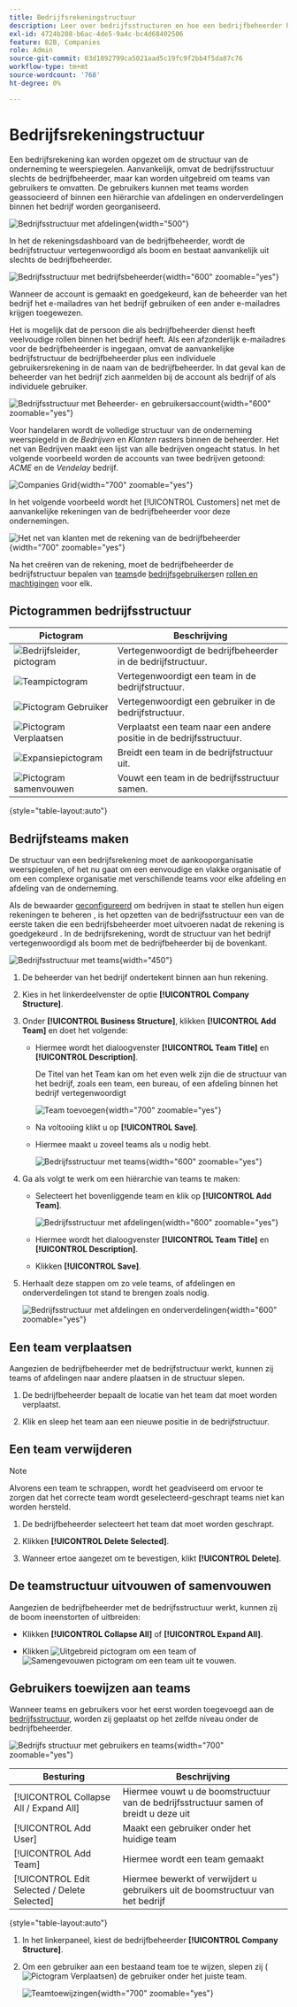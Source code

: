 ```yaml
---
title: Bedrijfsrekeningstructuur
description: Leer over bedrijfsstructuren en hoe een bedrijfbeheerder het kan bepalen om hun bedrijfswerkschema's en beleid te steunen.
exl-id: 4724b208-b6ac-4de5-9a4c-bc4d68402506
feature: B2B, Companies
role: Admin
source-git-commit: 03d1892799ca5021aad5c19fc9f2bb4f5da87c76
workflow-type: tm+mt
source-wordcount: '768'
ht-degree: 0%

---
```


# Bedrijfsrekeningstructuur

Een bedrijfsrekening kan worden opgezet om de structuur van de onderneming te weerspiegelen. Aanvankelijk, omvat de bedrijfsstructuur slechts de bedrijfbeheerder, maar kan worden uitgebreid om teams van gebruikers te omvatten. De gebruikers kunnen met teams worden geassocieerd of binnen een hiërarchie van afdelingen en onderverdelingen binnen het bedrijf worden georganiseerd.

![Bedrijfsstructuur met afdelingen](./assets/company-structure-diagram.svg){width="500"}

In het de rekeningsdashboard van de bedrijfbeheerder, wordt de bedrijfstructuur vertegenwoordigd als boom en bestaat aanvankelijk uit slechts de bedrijfbeheerder.

![Bedrijfsstructuur met bedrijfsbeheerder](./assets/company-structure-tree-admin.png){width="600" zoomable="yes"}

Wanneer de account is gemaakt en goedgekeurd, kan de beheerder van het bedrijf het e-mailadres van het bedrijf gebruiken of een ander e-mailadres krijgen toegewezen.

Het is mogelijk dat de persoon die als bedrijfbeheerder dienst heeft veelvoudige rollen binnen het bedrijf heeft. Als een afzonderlijk e-mailadres voor de bedrijfbeheerder is ingegaan, omvat de aanvankelijke bedrijfstructuur de bedrijfbeheerder plus een individuele gebruikersrekening in de naam van de bedrijfbeheerder. In dat geval kan de beheerder van het bedrijf zich aanmelden bij de account als bedrijf of als individuele gebruiker.

![Bedrijfsstructuur met Beheerder- en gebruikersaccount](./assets/company-structure-tree-admin-user.png){width="600" zoomable="yes"}

Voor handelaren wordt de volledige structuur van de onderneming weerspiegeld in de _Bedrijven_ en _Klanten_ rasters binnen de beheerder. Het net van Bedrijven maakt een lijst van alle bedrijven ongeacht status. In het volgende voorbeeld worden de accounts van twee bedrijven getoond: _ACME_ en de _Vendelay_ bedrijf.

![Companies Grid](./assets/companies-grid.png){width="700" zoomable="yes"}

In het volgende voorbeeld wordt het [!UICONTROL Customers] net met de aanvankelijke rekeningen van de bedrijfbeheerder voor deze ondernemingen.

![Het net van klanten met de rekening van de bedrijfbeheerder](./assets/company-admin-user-account.png){width="700" zoomable="yes"}

Na het creëren van de rekening, moet de bedrijfbeheerder de bedrijfstructuur bepalen van [teams](account-company-structure.md)de [bedrijfsgebruikers](account-company-users.md)en [rollen en machtigingen](account-company-roles-permissions.md) voor elk.

## Pictogrammen bedrijfsstructuur

| Pictogram | Beschrijving |
| ---- | ----------------- |
| ![Bedrijfsleider, pictogram](./assets/company-icon-admin.png) | Vertegenwoordigt de bedrijfbeheerder in de bedrijfstructuur. |
| ![Teampictogram](./assets/company-icon-team.png) | Vertegenwoordigt een team in de bedrijfstructuur. |
| ![Pictogram Gebruiker](./assets/company-icon-user.png) | Vertegenwoordigt een gebruiker in de bedrijfstructuur. |
| ![Pictogram Verplaatsen](./assets/company-icon-move.png) | Verplaatst een team naar een andere positie in de bedrijfsstructuur. |
| ![Expansiepictogram](./assets/company-icon-expand.png) | Breidt een team in de bedrijfstructuur uit. |
| ![Pictogram samenvouwen](./assets/company-icon-collapse.png) | Vouwt een team in de bedrijfsstructuur samen. |

{style="table-layout:auto"}

## Bedrijfsteams maken

De structuur van een bedrijfsrekening moet de aankooporganisatie weerspiegelen, of het nu gaat om een eenvoudige en vlakke organisatie of om een complexe organisatie met verschillende teams voor elke afdeling en afdeling van de onderneming.

Als de bewaarder [geconfigureerd](enable-basic-features.md) om bedrijven in staat te stellen hun eigen rekeningen te beheren , is het opzetten van de bedrijfsstructuur een van de eerste taken die een bedrijfsbeheerder moet uitvoeren nadat de rekening is goedgekeurd . In de bedrijfsrekening, wordt de structuur van het bedrijf vertegenwoordigd als boom met de bedrijfbeheerder bij de bovenkant.

![Bedrijfsstructuur met teams](./assets/company-structure-teams-diagram.svg){width="450"}

1. De beheerder van het bedrijf ondertekent binnen aan hun rekening.

1. Kies in het linkerdeelvenster de optie **[!UICONTROL Company Structure]**.

1. Onder **[!UICONTROL Business Structure]**, klikken **[!UICONTROL Add Team]** en doet het volgende:

   - Hiermee wordt het dialoogvenster **[!UICONTROL Team Title]** en **[!UICONTROL Description]**.

     De Titel van het Team kan om het even welk zijn die de structuur van het bedrijf, zoals een team, een bureau, of een afdeling binnen het bedrijf vertegenwoordigt

     ![Team toevoegen](./assets/company-structure-add-team.png){width="700" zoomable="yes"}

   - Na voltooiing klikt u op **[!UICONTROL Save]**.

   - Hiermee maakt u zoveel teams als u nodig hebt.

     ![Bedrijfsstructuur met teams](./assets/company-structure-teams.png){width="600" zoomable="yes"}

1. Ga als volgt te werk om een hiërarchie van teams te maken:

   - Selecteert het bovenliggende team en klik op **[!UICONTROL Add Team]**.

     ![Bedrijfsstructuur met afdelingen](./assets/company-structure-northwest-division.png){width="600" zoomable="yes"}

   - Hiermee wordt het dialoogvenster **[!UICONTROL Team Title]** en **[!UICONTROL Description]**.

   - Klikken **[!UICONTROL Save]**.

1. Herhaalt deze stappen om zo vele teams, of afdelingen en onderverdelingen tot stand te brengen zoals nodig.

   ![Bedrijfsstructuur met afdelingen en onderverdelingen](./assets/company-structure-divisions.png){width="600" zoomable="yes"}

## Een team verplaatsen

Aangezien de bedrijfbeheerder met de bedrijfstructuur werkt, kunnen zij teams of afdelingen naar andere plaatsen in de structuur slepen.

1. De bedrijfbeheerder bepaalt de locatie van het team dat moet worden verplaatst.

1. Klik en sleep het team aan een nieuwe positie in de bedrijfstructuur.

## Een team verwijderen

>[!NOTE]
>
>Alvorens een team te schrappen, wordt het geadviseerd om ervoor te zorgen dat het correcte team wordt geselecteerd-geschrapt teams niet kan worden hersteld.

1. De bedrijfbeheerder selecteert het team dat moet worden geschrapt.

1. Klikken **[!UICONTROL Delete Selected]**.

1. Wanneer ertoe aangezet om te bevestigen, klikt **[!UICONTROL Delete]**.

## De teamstructuur uitvouwen of samenvouwen

Aangezien de bedrijfbeheerder met de bedrijfsstructuur werkt, kunnen zij de boom ineenstorten of uitbreiden:

- Klikken **[!UICONTROL Collapse All]** of **[!UICONTROL Expand All]**.

- Klikken ![Uitgebreid pictogram](../assets/icon-display-collapse.png) om een team of ![Samengevouwen pictogram](../assets/icon-display-expand.png) om een team uit te vouwen.

## Gebruikers toewijzen aan teams

Wanneer teams en gebruikers voor het eerst worden toegevoegd aan de [bedrijfsstructuur](account-company-structure.md), worden zij geplaatst op het zelfde niveau onder de bedrijfbeheerder.

![Bedrijfs structuur met gebruikers en teams](./assets/company-users-added.png){width="700" zoomable="yes"}

| Besturing | Beschrijving |
|--- |--- |
| [!UICONTROL Collapse All / Expand All] | Hiermee vouwt u de boomstructuur van de bedrijfsstructuur samen of breidt u deze uit |
| [!UICONTROL Add User] | Maakt een gebruiker onder het huidige team |
| [!UICONTROL Add Team] | Hiermee wordt een team gemaakt |
| [!UICONTROL Edit Selected / Delete Selected] | Hiermee bewerkt of verwijdert u gebruikers uit de boomstructuur van het bedrijf |

{style="table-layout:auto"}

1. In het linkerpaneel, kiest de bedrijfbeheerder **[!UICONTROL Company Structure]**.

1. Om een gebruiker aan een bestaand team toe te wijzen, slepen zij (![Pictogram Verplaatsen](../assets/icon-move.png)) de gebruiker onder het juiste team.

   ![Teamtoewijzingen](./assets/company-structure-teams-users-assigned.png){width="700" zoomable="yes"}

